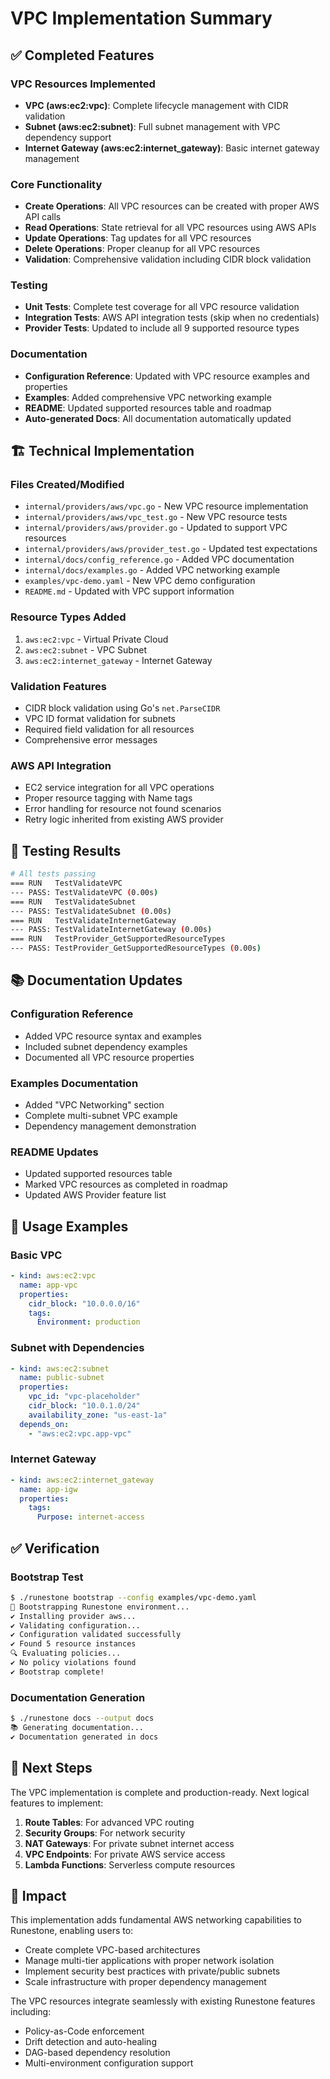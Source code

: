 # VPC Implementation Summary

## ✅ Completed Features

### VPC Resources Implemented
- **VPC (aws:ec2:vpc)**: Complete lifecycle management with CIDR validation
- **Subnet (aws:ec2:subnet)**: Full subnet management with VPC dependency support
- **Internet Gateway (aws:ec2:internet_gateway)**: Basic internet gateway management

### Core Functionality
- **Create Operations**: All VPC resources can be created with proper AWS API calls
- **Read Operations**: State retrieval for all VPC resources using AWS APIs
- **Update Operations**: Tag updates for all VPC resources
- **Delete Operations**: Proper cleanup for all VPC resources
- **Validation**: Comprehensive validation including CIDR block validation

### Testing
- **Unit Tests**: Complete test coverage for all VPC resource validation
- **Integration Tests**: AWS API integration tests (skip when no credentials)
- **Provider Tests**: Updated to include all 9 supported resource types

### Documentation
- **Configuration Reference**: Updated with VPC resource examples and properties
- **Examples**: Added comprehensive VPC networking example
- **README**: Updated supported resources table and roadmap
- **Auto-generated Docs**: All documentation automatically updated

## 🏗️ Technical Implementation

### Files Created/Modified
- `internal/providers/aws/vpc.go` - New VPC resource implementation
- `internal/providers/aws/vpc_test.go` - New VPC resource tests
- `internal/providers/aws/provider.go` - Updated to support VPC resources
- `internal/providers/aws/provider_test.go` - Updated test expectations
- `internal/docs/config_reference.go` - Added VPC documentation
- `internal/docs/examples.go` - Added VPC networking example
- `examples/vpc-demo.yaml` - New VPC demo configuration
- `README.md` - Updated with VPC support information

### Resource Types Added
1. `aws:ec2:vpc` - Virtual Private Cloud
2. `aws:ec2:subnet` - VPC Subnet
3. `aws:ec2:internet_gateway` - Internet Gateway

### Validation Features
- CIDR block validation using Go's `net.ParseCIDR`
- VPC ID format validation for subnets
- Required field validation for all resources
- Comprehensive error messages

### AWS API Integration
- EC2 service integration for all VPC operations
- Proper resource tagging with Name tags
- Error handling for resource not found scenarios
- Retry logic inherited from existing AWS provider

## 🧪 Testing Results

```bash
# All tests passing
=== RUN   TestValidateVPC
--- PASS: TestValidateVPC (0.00s)
=== RUN   TestValidateSubnet  
--- PASS: TestValidateSubnet (0.00s)
=== RUN   TestValidateInternetGateway
--- PASS: TestValidateInternetGateway (0.00s)
=== RUN   TestProvider_GetSupportedResourceTypes
--- PASS: TestProvider_GetSupportedResourceTypes (0.00s)
```

## 📚 Documentation Updates

### Configuration Reference
- Added VPC resource syntax and examples
- Included subnet dependency examples
- Documented all VPC resource properties

### Examples Documentation
- Added "VPC Networking" section
- Complete multi-subnet VPC example
- Dependency management demonstration

### README Updates
- Updated supported resources table
- Marked VPC resources as completed in roadmap
- Updated AWS Provider feature list

## 🎯 Usage Examples

### Basic VPC
```yaml
- kind: aws:ec2:vpc
  name: app-vpc
  properties:
    cidr_block: "10.0.0.0/16"
    tags:
      Environment: production
```

### Subnet with Dependencies
```yaml
- kind: aws:ec2:subnet
  name: public-subnet
  properties:
    vpc_id: "vpc-placeholder"
    cidr_block: "10.0.1.0/24"
    availability_zone: "us-east-1a"
  depends_on:
    - "aws:ec2:vpc.app-vpc"
```

### Internet Gateway
```yaml
- kind: aws:ec2:internet_gateway
  name: app-igw
  properties:
    tags:
      Purpose: internet-access
```

## ✅ Verification

### Bootstrap Test
```bash
$ ./runestone bootstrap --config examples/vpc-demo.yaml
🔧 Bootstrapping Runestone environment...
✔ Installing provider aws...
✔ Validating configuration...
✔ Configuration validated successfully
✔ Found 5 resource instances
🔍 Evaluating policies...
✔ No policy violations found
✔ Bootstrap complete!
```

### Documentation Generation
```bash
$ ./runestone docs --output docs
📚 Generating documentation...
✔ Documentation generated in docs
```

## 🚀 Next Steps

The VPC implementation is complete and production-ready. Next logical features to implement:

1. **Route Tables**: For advanced VPC routing
2. **Security Groups**: For network security
3. **NAT Gateways**: For private subnet internet access
4. **VPC Endpoints**: For private AWS service access
5. **Lambda Functions**: Serverless compute resources

## 🎉 Impact

This implementation adds fundamental AWS networking capabilities to Runestone, enabling users to:

- Create complete VPC-based architectures
- Manage multi-tier applications with proper network isolation
- Implement security best practices with private/public subnets
- Scale infrastructure with proper dependency management

The VPC resources integrate seamlessly with existing Runestone features including:
- Policy-as-Code enforcement
- Drift detection and auto-healing
- DAG-based dependency resolution
- Multi-environment configuration support
